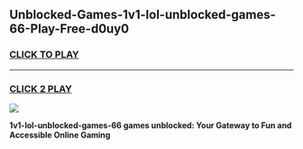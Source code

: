 
## Unblocked-Games-1v1-lol-unblocked-games-66-Play-Free-d0uy0
<h3>
<a href="https://premium76.site?title=1v1-lol-unblocked-games-66&ref=20M">CLICK TO PLAY</a></h3>
<hr>

<h3>
<a href="https://premium76.site?title=1v1-lol-unblocked-games-66&ref=20M">CLICK 2 PLAY</a>
  
</h3>

<a href="https://premium76.site?title=1v1-lol-unblocked-games-66&ref=19M"><img src="https://clearcache.store/games.png"></a>


**1v1-lol-unblocked-games-66 games unblocked: Your Gateway to Fun and Accessible Online Gaming**
